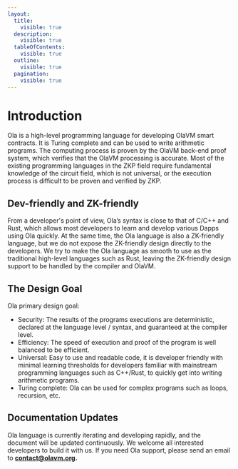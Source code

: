 ```yaml
---
layout:
  title:
    visible: true
  description:
    visible: true
  tableOfContents:
    visible: true
  outline:
    visible: true
  pagination:
    visible: true
---
```


# Introduction

Ola is a high-level programming language for developing OlaVM smart contracts. It is Turing complete and can be used to write arithmetic programs. The computing process is proven by the OlaVM back-end proof system, which verifies that the OlaVM processing is accurate. Most of the existing programming languages in the ZKP field require fundamental knowledge of the circuit field, which is not universal, or the execution process is difficult to be proven and verified by ZKP.

## Dev-friendly and ZK-friendly

From a developer's point of view, Ola’s syntax is close to that of C/C++ and Rust, which allows most developers to learn and develop various Dapps using Ola quickly. At the same time, the Ola language is also a ZK-friendly language, but we do not expose the ZK-friendly design directly to the developers. We try to make the Ola language as smooth to use as the traditional high-level languages such as Rust, leaving the ZK-friendly design support to be handled by the compiler and OlaVM.

## The Design Goal

Ola primary design goal:

* Security: The results of the programs executions are deterministic, declared at the language level / syntax, and guaranteed at the compiler level.
* Efficiency: The speed of execution and proof of the program is well balanced to be efficient.
* Universal: Easy to use and readable code, it is developer friendly with minimal learning thresholds for developers familiar with mainstream programming languages such as C++/Rust, to quickly get into writing arithmetic programs.
* Turing complete: Ola can be used for complex programs such as loops, recursion, etc.

## Documentation Updates

Ola language is currently iterating and developing rapidly, and the document will be updated continuously. We welcome all interested developers to build it with us. If you need Ola support, please send an email to **contact@olavm.org.**
